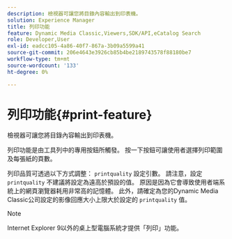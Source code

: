 ```yaml
---
description: 檢視器可讓您將目錄內容輸出到印表機。
solution: Experience Manager
title: 列印功能
feature: Dynamic Media Classic,Viewers,SDK/API,eCatalog Search
role: Developer,User
exl-id: eadcc105-4a86-40f7-867a-3b09a5599a41
source-git-commit: 206e4643e3926cb85b4be2189743578f88180be7
workflow-type: tm+mt
source-wordcount: '133'
ht-degree: 0%

---
```


# 列印功能{#print-feature}

檢視器可讓您將目錄內容輸出到印表機。

列印功能是由工具列中的專用按鈕所觸發。 按一下按鈕可讓使用者選擇列印範圍及每張紙的頁數。

列印品質可透過以下方式調整： `printquality` 設定引數。 請注意，設定 `printquality` 不建議將設定為遠高於預設的值。 原因是因為它會導致使用者端系統上的網頁瀏覽器耗用非常高的記憶體。 此外，請確定為您的Dynamic Media Classic公司設定的影像回應大小上限大於設定的 `printquality` 值。

>[!NOTE]
>
>Internet Explorer 9以外的桌上型電腦系統才提供「列印」功能。

